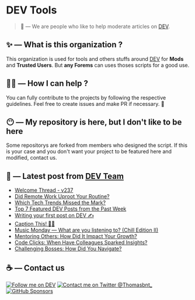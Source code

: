 # DEV Tools

> 🔧 — We are people who like to help moderate articles on [DEV](https://dev.to).

## ✨ — What is this organization ?

This organization is used for tools and others stuffs around [DEV](https://dev.to) for **Mods** and **Trusted Users**. But __any Forems__ can uses thoses scripts for a good use.


## 💪🏼 — How I can help ?

You can fully contribute to the projects by following the respective guidelines. Feel free to create issues and make PR if necessary. 🎉

## 😶 — My repository is here, but I don't like to be here

Some repositorys are forked from members who designed the script. If this is your case and you don't want your project to be featured here and modified, contact us.

## 📝 — Latest post from [DEV Team](https://dev.to/devteam)

<!-- BLOG-POST-LIST:START -->
- [Welcome Thread - v237](https://dev.to/devteam/welcome-thread-v239-2oij)
- [Did Remote Work Uproot Your Routine?](https://dev.to/devteam/did-remote-work-uproot-your-routine-490b)
- [Which Tech Trends Missed the Mark?](https://dev.to/devteam/which-tech-trends-missed-the-mark-2f7p)
- [Top 7 Featured DEV Posts from the Past Week](https://dev.to/devteam/top-7-featured-dev-posts-from-the-past-week-26gk)
- [Writing your first post on DEV ✍️](https://dev.to/devteam/writing-your-first-post-on-dev-3m13)
- [Caption This! 🤔💭](https://dev.to/devteam/caption-this-dch)
- [Music Monday — What are you listening to? &lpar;Chill Edition II&rpar;](https://dev.to/devteam/music-monday-what-are-you-listening-to-chill-edition-ii-2j5p)
- [Mentoring Others: How Did It Impact Your Growth?](https://dev.to/devteam/mentoring-others-how-did-it-impact-your-growth-452e)
- [Code Clicks: When Have Colleagues Sparked Insights?](https://dev.to/devteam/code-clicks-when-have-colleagues-sparked-insights-3o0l)
- [Challenging Bosses: How Did You Navigate?](https://dev.to/devteam/challenging-bosses-how-did-you-navigate-3jia)
<!-- BLOG-POST-LIST:END -->


## ☕ — Contact us

[![Follow me on DEV](https://img.shields.io/badge/dev.to-%2308090A.svg?&style=for-the-badge&logo=dev.to&logoColor=white&alt=devto)](https://dev.to/thomasbnt)
[![Contact me on Twitter @Thomasbnt_](https://img.shields.io/badge/Contact%20me%20on%20Twitter-%231DA1F2.svg?&style=for-the-badge&logo=twitter&logoColor=white&alt=twitter)](https://twitter.com/messages/1142357270-1142357270?text=Hello,%20I%20contact%20you%20from%20devtotools%20&recipient_id=1142357270) [![GitHub Sponsors](https://img.shields.io/badge/Sponsor%20me-%23EA54AE.svg?&style=for-the-badge&logo=github-sponsors&logoColor=white)](https://github.com/sponsors/thomasbnt)


